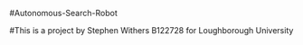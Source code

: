 #Autonomous-Search-Robot

#This is a project by Stephen Withers B122728 for Loughborough University
